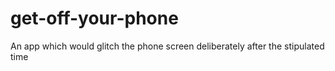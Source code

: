# get-off-your-phone
An app which would glitch the phone screen deliberately after the stipulated time
